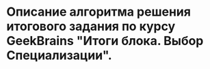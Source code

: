 # Описание алгоритма решения итогового задания по курсу GeekBrains "Итоги блока. Выбор Специализации".
